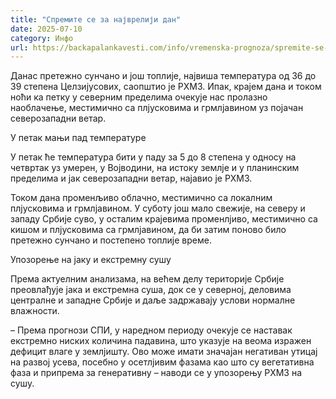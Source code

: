 ```yaml
---
title: "Спремите се за најврелији дан"
date: 2025-07-10
category: Инфо
url: https://backapalankavesti.com/info/vremenska-prognoza/spremite-se-za-najvreliji-dan/
---
```


Данас претежно сунчано и још топлије, највиша температура од 36 до 39 степена Целзијусових, саопштио је РХМЗ. Ипак, крајем дана и током ноћи ка петку у северним пределима очекује нас пролазно наоблачење, местимично са плјусковима и грмлјавином уз појачан северозападни ветар.

У петак мањи пад температуре

У петак ће температура бити у паду за 5 до 8 степена у односу на четвртак уз умерен, у Војводини, на истоку землје и у планинским пределима и јак северозападни ветар, најавио је РХМЗ.

Током дана променљиво облачно, местимично са локалним плјусковима и грмлјавином. У суботу још мало свежије, на северу и западу Србије суво, у осталим крајевима променлјиво, местимично са кишом и плјусковима са грмлјавином, да би затим поново било претежно сунчано и постепено топлије време.

Упозорење на јаку и екстремну сушу

Према актуелним анализама, на већем делу територије Србије преовлађује јака и екстремна суша, док се у северној, деловима централне и западне Србије и даље задржавају услови нормалне влажности.

– Према прогнози СПИ, у наредном периоду очекује се наставак екстремно ниских количина падавина, што указује на веома изражен дефицит влаге у землјишту. Ово може имати значајан негативан утицај на развој усева, посебно у осетлјивим фазама као што су вегетативна фаза и припрема за генеративну – наводи се у упозорењу РХМЗ на сушу.
